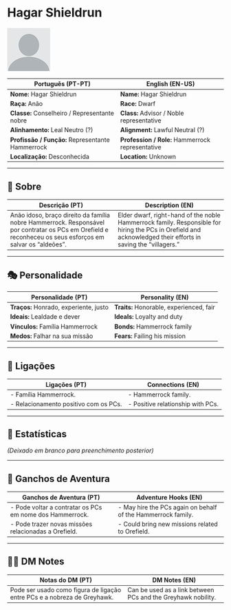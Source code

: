 # Hagar Shieldrun

![Hagar Shieldrun](docs/assets/npc/npc_blank.png)

| **Português (PT-PT)**                            | **English (EN-US)**                          |
| ------------------------------------------------ | -------------------------------------------- |
| **Nome:** Hagar Shieldrun                        | **Name:** Hagar Shieldrun                     |
| **Raça:** Anão                                   | **Race:** Dwarf                               |
| **Classe:** Conselheiro / Representante nobre    | **Class:** Advisor / Noble representative     |
| **Alinhamento:** Leal Neutro (?)                 | **Alignment:** Lawful Neutral (?)             |
| **Profissão / Função:** Representante Hammerrock | **Profession / Role:** Hammerrock representative |
| **Localização:** Desconhecida                    | **Location:** Unknown                         |

---

## 📖 Sobre

| **Descrição (PT)**                                                                                   | **Description (EN)**                                                                                 |
| ---------------------------------------------------------------------------------------------------- | ---------------------------------------------------------------------------------------------------- |
| Anão idoso, braço direito da família nobre Hammerrock. Responsável por contratar os PCs em Orefield e reconheceu os seus esforços em salvar os “aldeões”. | Elder dwarf, right-hand of the noble Hammerrock family. Responsible for hiring the PCs in Orefield and acknowledged their efforts in saving the “villagers.” |

---

## 🎭 Personalidade

| **Personalidade (PT)**                       | **Personality (EN)**                        |
| -------------------------------------------- | ------------------------------------------- |
| **Traços:** Honrado, experiente, justo       | **Traits:** Honorable, experienced, fair     |
| **Ideais:** Lealdade e dever                 | **Ideals:** Loyalty and duty                 |
| **Vínculos:** Família Hammerrock             | **Bonds:** Hammerrock family                 |
| **Medos:** Falhar na sua missão              | **Fears:** Failing his mission               |

---

## 🔗 Ligações

| **Ligações (PT)**                          | **Connections (EN)**                          |
| ------------------------------------------ | --------------------------------------------- |
| - Família Hammerrock.                      | - Hammerrock family.                          |
| - Relacionamento positivo com os PCs.      | - Positive relationship with PCs.             |

---
<!-- 🔒 DM-ONLY SECTION BELOW -->

## 🧩 Estatísticas

*(Deixado em branco para preenchimento posterior)*

---

## 🎲 Ganchos de Aventura

| **Ganchos de Aventura (PT)**                                   | **Adventure Hooks (EN)**                                |
| -------------------------------------------------------------- | ------------------------------------------------------- |
| - Pode voltar a contratar os PCs em nome dos Hammerrock.       | - May hire the PCs again on behalf of the Hammerrock family. |
| - Pode trazer novas missões relacionadas a Orefield.           | - Could bring new missions related to Orefield.         |

---

## 🧑‍💻 DM Notes

| **Notas do DM (PT)**                                        | **DM Notes (EN)**                                      |
| ----------------------------------------------------------- | ------------------------------------------------------ |
| Pode ser usado como figura de ligação entre PCs e a nobreza de Greyhawk. | Can be used as a link between PCs and the Greyhawk nobility. |

